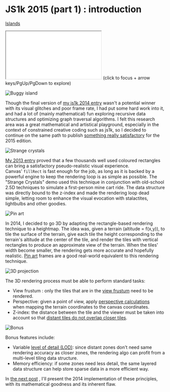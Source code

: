 # JS1k 2015 (part 1) : introduction

<div class="demo">

[Islands](http://js1k.com/2324 "Islands")

<iframe class="demo" src="//rawgit.com/ehouais/js1k/gh-pages/shim.html?demo=2015-Islands"></iframe>
(click to focus + arrow keys/PgUp/PgDown to explore)

</div>

<section>

![Buggy island](http://ehouais.net/blog/wp-content/uploads/2015/03/buggy1.png "Buggy island")

Though the final version of [my js1k 2014 entry](http://js1k.com/1966 "Buggy Island") wasn't a potential winner with its visual glitches and poor frame rate, I had put some hard work into it, and had a lot of (mainly mathematical) fun exploring recursive data structures and optimizing graph traversal algorithms. I felt this research area was a great mathematical and artistical playground, especially in the context of constrained creative coding such as js1k, so I decided to continue on the same path to publish [something really satisfactory](http://js1k.com/2015-hypetrain/demo/2324 "Islands") for the 2015 edition.

</section>

<section>

![Strange crystals](http://ehouais.net/blog/wp-content/uploads/2013/05/crystals.png "Strange crystals")

[My 2013 entry](http://js1k.com/2013-spring/demo/1555 "Strange crystals") proved that a few thousands well used coloured rectangles can bring a satisfactory pseudo-realistic visual experience. Canvas' `fillRect` is fast enough for the job, as long as it is backed by a powerful engine to keep the rendering loop is as simple as possible. The "Strange Crystals" demo used this technique in conjunction with old-school 2.5D techniques to simulate a first-person mine cart ride. The data structure was directly bound to the z-index and made the rendering loop dead simple, letting room to enhance the visual evocation with stalactites, lightbulbs and other goodies.

</section>

<section>

![Pin art](http://ehouais.net/blog/wp-content/uploads/2015/03/pinart.jpg "Pin art")

In 2014, I decided to go 3D by adapting the rectangle-based rendering technique to a heightmap. The idea was, given a terrain (altitude = f(x,y)), to tile the surface of the terrain, give each tile the height corresponding to the terrain's altitude at the center of the tile, and render the tiles with vertical rectangles to produce an approximate view of the terrain. When the tiles' width become smaller, the rendering gets more accurate and hopefully realistic. [Pin art](https://en.wikipedia.org/wiki/Pin_Art "Pin Art") frames are a good real-world equivalent to this rendering technique.

</section>

<section>

![3D projection](http://ehouais.net/blog/wp-content/uploads/2015/03/projection.png "3D projection")

The 3D rendering process must be able to perform standard tasks:
- View frustum : only the tiles that are in the <a title="View frustum" href="https://en.wikipedia.org/wiki/Viewing_frustum">view frustum</a> need to be rendered.
- Perspective: given a point of view, apply <a title="3D projection" href="https://en.wikipedia.org/wiki/3D_projection">perspective calculations</a> when mapping the terrain coordinates to the canvas coordinates.
- Z-index: the distance between the tile and the viewer must be taken into account so that [distant tiles do not overlap closer tiles](https://en.wikipedia.org/wiki/Hidden_surface_determination "Hidden surface determination").

</section>

<section>

![Bonus](http://ehouais.net/blog/wp-content/uploads/2015/03/bonus.png "Bonus")

Bonus features include:
- Variable <a title="Level of detail" href="https://en.wikipedia.org/wiki/Level_of_detail">level of detail (LOD)</a>: since distant zones don't need same rendering accuracy as closer zones, the rendering algo can profit from a multi-level tiling data structure.
- Memory efficiency: if some zones need less detail, the same layered data structure can help store sparse data in a more efficient way.

</section>

<section>

In [the next post](../04/js1k-2015-part-2-buggy-island "Buggy Island") , I'll present the 2014 implementation of these principles, with its mathematical goodness and its inherent flaw.

</section>
